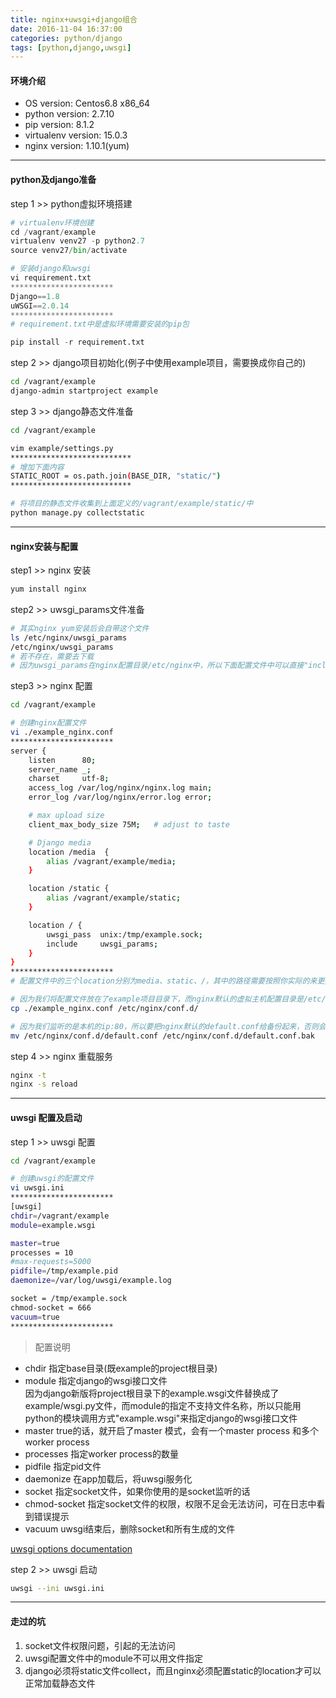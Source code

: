 ```yaml
---
title: nginx+uwsgi+django组合
date: 2016-11-04 16:37:00
categories: python/django
tags: [python,django,uwsgi]
---
```


#### 环境介绍
- OS version: Centos6.8 x86_64
- python version: 2.7.10
- pip version: 8.1.2
- virtualenv version: 15.0.3
- nginx version: 1.10.1(yum)

----

#### python及django准备
step 1 >> python虚拟环境搭建
``` python
# virtualenv环境创建
cd /vagrant/example
virtualenv venv27 -p python2.7
source venv27/bin/activate

# 安装django和uwsgi
vi requirement.txt
***********************
Django==1.8
uWSGI==2.0.14
***********************
# requirement.txt中是虚拟环境需要安装的pip包

pip install -r requirement.txt
```

step 2 >> django项目初始化(例子中使用example项目，需要换成你自己的)
``` bash
cd /vagrant/example
django-admin startproject example
```

step 3 >> django静态文件准备
``` bash
cd /vagrant/example

vim example/settings.py
***************************
# 增加下面内容
STATIC_ROOT = os.path.join(BASE_DIR, "static/")
***************************

# 将项目的静态文件收集到上面定义的/vagrant/example/static/中
python manage.py collectstatic
```

----

#### nginx安装与配置
step1 >> nginx 安装  
``` bash
yum install nginx
```

step2 >> uwsgi_params文件准备  
``` bash
# 其实nginx yum安装后会自带这个文件
ls /etc/nginx/uwsgi_params
/etc/nginx/uwsgi_params
# 若不存在，需要去下载
# 因为uwsgi_params在nginx配置目录/etc/nginx中，所以下面配置文件中可以直接"include uwsgi_params;"，否则需要指定绝对路径。
```

step3 >> nginx 配置  
``` bash
cd /vagrant/example

# 创建nginx配置文件
vi ./example_nginx.conf
***********************
server {
    listen      80;
    server_name _;
    charset     utf-8;
    access_log /var/log/nginx/nginx.log main;
    error_log /var/log/nginx/error.log error;

    # max upload size
    client_max_body_size 75M;   # adjust to taste

    # Django media
    location /media  {
        alias /vagrant/example/media;
    }

    location /static {
        alias /vagrant/example/static;
    }

    location / {
        uwsgi_pass  unix:/tmp/example.sock;
        include     uwsgi_params;
    }
}
***********************
# 配置文件中的三个location分别为media、static、/，其中的路径需要按照你实际的来更换

# 因为我们将配置文件放在了example项目目录下，而nginx默认的虚拟主机配置目录是/etc/nginx/conf.d，所以需要拷贝过去
cp ./example_nginx.conf /etc/nginx/conf.d/

# 因为我们监听的是本机的ip:80，所以要把nginx默认的default.conf给备份起来，否则会冲突
mv /etc/nginx/conf.d/default.conf /etc/nginx/conf.d/default.conf.bak
```

step 4 >> nginx 重载服务
``` bash
nginx -t
nginx -s reload
```

----

#### uwsgi 配置及启动
step 1 >> uwsgi 配置
``` bash
cd /vagrant/example

# 创建uwsgi的配置文件
vi uwsgi.ini
***********************
[uwsgi]
chdir=/vagrant/example
module=example.wsgi

master=true
processes = 10
#max-requests=5000
pidfile=/tmp/example.pid
daemonize=/var/log/uwsgi/example.log

socket = /tmp/example.sock
chmod-socket = 666
vacuum=true
***********************
```
> 配置说明
- chdir 指定base目录(既example的project根目录)
- module 指定django的wsgi接口文件  
  因为django新版将project根目录下的example.wsgi文件替换成了example/wsgi.py文件，而module的指定不支持文件名称，所以只能用python的模块调用方式"example.wsgi"来指定django的wsgi接口文件
- master true的话，就开启了master 模式，会有一个master process 和多个worker process
- processes 指定worker process的数量
- pidfile 指定pid文件
- daemonize 在app加载后，将uwsgi服务化
- socket 指定socket文件，如果你使用的是socket监听的话
- chmod-socket 指定socket文件的权限，权限不足会无法访问，可在日志中看到错误提示
- vacuum uwsgi结束后，删除socket和所有生成的文件

[uwsgi options documentation](http://uwsgi-docs.readthedocs.io/en/latest/Options.html)

step 2 >> uwsgi 启动
``` bash
uwsgi --ini uwsgi.ini
```

----

#### 走过的坑
1. socket文件权限问题，引起的无法访问
2. uwsgi配置文件中的module不可以用文件指定
3. django必须将static文件collect，而且nginx必须配置static的location才可以正常加载静态文件
